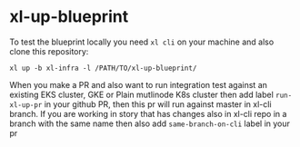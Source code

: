 # xl-up-blueprint

To test the blueprint locally you need `xl cli` on your machine  and also clone this repository:

```$xslt
xl up -b xl-infra -l /PATH/TO/xl-up-blueprint/
```

When you make a PR and also want to run integration test against an existing EKS cluster, GKE or Plain mutlinode K8s cluster then add label ``run-xl-up-pr`` in your github PR, then this pr will run against master in xl-cli branch. If you are working in story that has changes also in xl-cli repo in a branch with the same name then also add ``same-branch-on-cli`` label in your pr